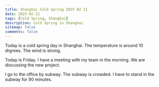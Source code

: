 ```yaml
---
title: Shanghai Cold Spring 2025 02 21
date: 2025-02-21
tags: [Cold Spring, Shanghai]
description: Cold Spring in Shanghai
sitemap: false
comments: false
---
```


Today is a cold spring day in Shanghai. The temperature is around 10 drgrees. The wind is strong. 

Today is Friday. I have a meeting with my team in the morning. We are discussing the new project.

I go to the office by subway. The subway is crowded. I have to stand in the subway for 90 minutes.
